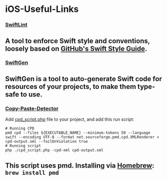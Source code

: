 # iOS-Useful-Links

### [SwiftLint](https://github.com/realm/SwiftLint)
A tool to enforce Swift style and conventions, loosely based on [GitHub's Swift Style Guide](https://github.com/github/swift-style-guide).
---
### [SwiftGen](https://github.com/SwiftGen/SwiftGen)
SwiftGen is a tool to auto-generate Swift code for resources of your projects, to make them type-safe to use.
---
### [Copy-Paste-Detector](https://medium.com/@nvashanin/%D0%B8%D0%BD%D1%82%D0%B5%D0%B3%D1%80%D0%B8%D1%80%D1%83%D0%B5%D0%BC-copy-paste-detector-%D0%B4%D0%BB%D1%8F-swift-%D0%B2-xcode-9ae87c20748)
Add [cpd_script.php](https://github.com/yakobz/iOS-Useful-Links/blob/master/cpd_script.php) file to your project, and add this run script:
```
# Running CPD
pmd cpd --files ${EXECUTABLE_NAME} --minimum-tokens 50 --language swift --encoding UTF-8 --format net.sourceforge.pmd.cpd.XMLRenderer > cpd-output.xml --failOnViolation true
# Running script
php ./cpd_script.php -cpd-xml cpd-output.xml
```
This script uses pmd. Installing via [Homebrew](http://brew.sh/): `brew install pmd`
---
